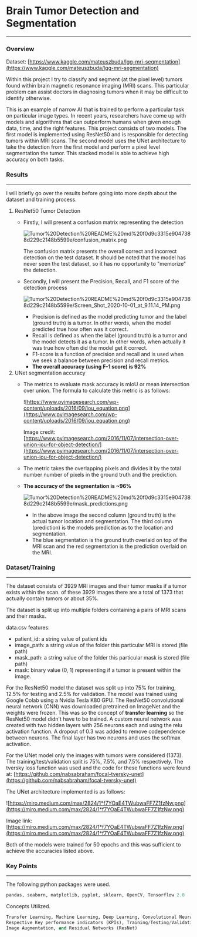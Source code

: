 
# Brain Tumor Detection and Segmentation

---

### Overview

Dataset: [https://www.kaggle.com/mateuszbuda/lgg-mri-segmentation](https://www.kaggle.com/mateuszbuda/lgg-mri-segmentation)

Within this project I try to classify and segment (at the pixel level) tumors found within brain magnetic resonance imaging (MRI) scans. This particular problem can assist doctors in diagnosing tumors when it may be difficult to identify otherwise. 

This is an example of narrow AI that is trained to perform a particular task on particular image types. In recent years, researchers have come up with models and algorithms that can outperform humans when given enough data, time, and the right features. This project consists of two models. The first model is implemented using ResNet50 and is responsible for detecting tumors within MRI scans. The second model uses the UNet architecture to take the detection from the first model and perform a pixel level segmentation the tumor. This stacked model is able to achieve high accuracy on both tasks.

### Results

---

I will briefly go over the results before going into more depth about the dataset and training process.

1. ResNet50 Tumor Detection
    - Firstly, I will present a confusion matrix representing the detection

        ![Tumor%20Detection%20README%20md%20f0d9c3315e9047388d229c2148b5599e/confusion_matrix.png](Tumor%20Detection%20README%20md%20f0d9c3315e9047388d229c2148b5599e/confusion_matrix.png)

        The confusion matrix presents the overall correct and incorrect detection on the test dataset. It should be noted that the model has never seen the test dataset, so it has no opportunity to "memorize" the detection.

    - Secondly, I will present the Precision, Recall, and F1 score of the detection process

        ![Tumor%20Detection%20README%20md%20f0d9c3315e9047388d229c2148b5599e/Screen_Shot_2020-10-01_at_9.11.14_PM.png](Tumor%20Detection%20README%20md%20f0d9c3315e9047388d229c2148b5599e/Screen_Shot_2020-10-01_at_9.11.14_PM.png)

        - Precision is defined as the model predicting tumor and the label (ground truth) is a tumor. In other words, when the model predicted true how often was it correct.
        - Recall is defined as when the label (ground truth) is a tumor and the model detects it as a tumor.  In other words, when actually it was true how often did the model get it correct.
        - F1-score is a function of precision and recall and is used when we seek a balance between precision and recall metrics.
        - **The overall accuracy (using F-1 score) is 92%**
2. UNet segmentation accuracy
    - The metrics to evaluate mask accuracy is mIoU or mean intersection over union. The formula to calculate this metric is as follows:

        ![https://www.pyimagesearch.com/wp-content/uploads/2016/09/iou_equation.png](https://www.pyimagesearch.com/wp-content/uploads/2016/09/iou_equation.png)

        Image credit: [https://www.pyimagesearch.com/2016/11/07/intersection-over-union-iou-for-object-detection/](https://www.pyimagesearch.com/2016/11/07/intersection-over-union-iou-for-object-detection/)

    - The metric takes the overlapping pixels and divides it by the total number number of pixels in the ground truth  and the prediction.
    - **The accuracy of the segmentation is ~96%**

        ![Tumor%20Detection%20README%20md%20f0d9c3315e9047388d229c2148b5599e/mask_predictions.png](Tumor%20Detection%20README%20md%20f0d9c3315e9047388d229c2148b5599e/mask_predictions.png)

        - In the above image the second column (ground truth) is the actual tumor location and segmentation. The third column (prediction) is the models prediction as to the location and segmentation.
        - The blue segmentation is the ground truth overlaid on top of the MRI scan and the red segmentation is the prediction overlaid on the MRI.

### Dataset/Training

---

The dataset consists of 3929 MRI images and their tumor masks if a tumor exists within the scan. of these 3929 images there are a total of 1373 that actually contain tumors or about 35%.

The dataset is split up into multiple folders containing a pairs of MRI scans and their masks.

data.csv features:

- patient_id: a string value of patient ids
- image_path: a string value of the folder this particular MRI is stored (file path)
- mask_path: a string value of the folder this particular mask is stored (file path)
- mask: binary value (0, 1) representing if a tumor is present within the image.

For the ResNet50 model the dataset was split up into 75% for training, 12.5% for testing and 2.5% for validation. The model was trained using Google Colab using a Nvidia Tesla K80 GPU. The ResNet50 convolutional neural network (CNN) was downloaded pretrained on ImageNet and the weights were frozen. This was so the concept of **transfer learning** so the ResNet50 model didn't have to be trained. A custom neural network was created with two hidden layers with 256 neurons each and using the relu activation function. A dropout of 0.3 was added to remove codependence between neurons. The final layer has two neurons and uses the softmax activation. 

For the UNet model only the images with tumors were considered (1373). The training/test/validation split is 75%, 7.5%, and 7.5% respectively. The tversky loss function was used and the code for these functions were found at: [https://github.com/nabsabraham/focal-tversky-unet](https://github.com/nabsabraham/focal-tversky-unet) 

The UNet architecture implemented is as follows:

![https://miro.medium.com/max/2824/1*f7YOaE4TWubwaFF7Z1fzNw.png](https://miro.medium.com/max/2824/1*f7YOaE4TWubwaFF7Z1fzNw.png)

Image link: [https://miro.medium.com/max/2824/1*f7YOaE4TWubwaFF7Z1fzNw.png](https://miro.medium.com/max/2824/1*f7YOaE4TWubwaFF7Z1fzNw.png)

Both of the models were trained for 50 epochs and this was sufficient to achieve the accuracies listed above. 

### Key Points

---

The following python packages were used.

```python
pandas, seaborn, matplotlib, pyplot, sklearn, OpenCV, Tensorflow 2.0 
```

Concepts Utilized.

```python
Transfer Learning, Machine Learning, Deep Learning, Convolutional Neural Networks,
Respective Key performance indicators (KPIs), Training/Testing/Validation splitting,
Image Augmentation, and Residual Networks (ResNet)
```
